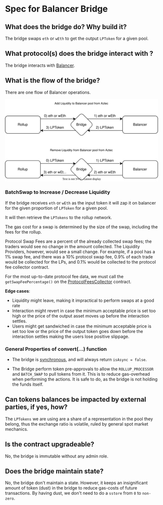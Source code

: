 # Spec for Balancer Bridge

## What does the bridge do? Why build it?

The bridge swaps `eth` or `wEth` to get the output `LPToken` for a given pool.

## What protocol(s) does the bridge interact with ?

The bridge interacts with [Balancer](https://docs.balancer.fi/).

## What is the flow of the bridge?

There are one flow of Balancer operations.

![Balancer Flows](./BalancerBridge.svg)

### BatchSwap to Increase / Decrease Liquidity

If the bridge receives `eth` or `wEth` as the input token it will zap it on balancer for the given proportion of `LPToken` for a given pool.

It will then retrieve the `LPTokens` to the rollup network.

The gas cost for a swap is determined by the size of the swap, including the fees for the rollup.

Protocol Swap Fees are a percent of the already collected swap fees; the traders would see no change in the amount collected. The Liquidity Providers, however, would see a small change. For example, if a pool has a 1% swap fee, and there was a 10% protocol swap fee, 0.9% of each trade would be collected for the LPs, and 0.1% would be collected to the protocol fee collector contract.

For the most up-to-date protocol fee data, we must call the `getSwapFeePercentage()` on the [ProtocolFeesCollector](https://etherscan.io/address/0xce88686553686DA562CE7Cea497CE749DA109f9F#readContract) contract.

**Edge cases**:

- Liquidity might leave, making it impractical to perform swaps at a good rate
- Interaction might revert in case the minimum acceptable price is set too high or the price of the output asset moves up before the interaction settles.
- Users might get sandwiched in case the minimum acceptable price is set too low or the price of the output token goes down before the interaction settles making the users lose positive slippage.

### General Properties of convert(...) function

- The bridge is [synchronous](https://docs.aztec.network/how-aztec-works/aztec-connect/technical-intro#async-flow-explainer), and will always return `isAsync = false`.

- The Bridge perform token pre-approvals to allow the `ROLLUP_PROCESSOR` and `BATCH_SWAP` to pull tokens from it.
  This is to reduce gas-overhead when performing the actions. It is safe to do, as the bridge is not holding the funds itself.

## Can tokens balances be impacted by external parties, if yes, how?

The `LPTokens` we are using are a share of a representation in the pool they belong, thus the exchange ratio is volatile, ruled by general spot market mechanics.

## Is the contract upgradeable?

No, the bridge is immutable without any admin role.

## Does the bridge maintain state?

No, the bridge don't maintain a state. However, it keeps an insignificant amount of token (dust) in the bridge to reduce gas-costs of future transactions. By having dust, we don't need to do a `sstore` from `0` to `non-zero`.
